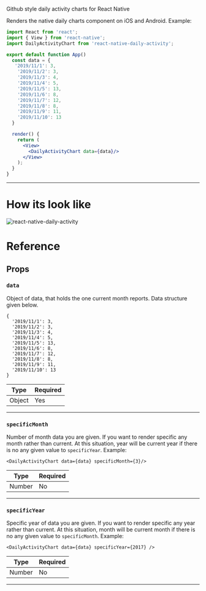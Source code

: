 
Github style daily activity charts for React Native

Renders the native daily charts component on iOS and Android. Example:

```jsx
import React from 'react';
import { View } from 'react-native';
import DailyActivityChart from 'react-native-daily-activity';

export default function App()
  const data = {
   '2019/11/1': 3,
    '2019/11/2': 3,
    '2019/11/3': 4,
    '2019/11/4': 5,
    '2019/11/5': 13,
    '2019/11/6': 8,
    '2019/11/7': 12,
    '2019/11/8': 8,
    '2019/11/9': 11,
    '2019/11/10': 13
  }

  render() {
    return (
      <View>
        <DailyActivityChart data={data}/>
      </View>
    );
  }
}

```

---
# How its look like
![react-native-daily-activity](https://i.ibb.co/hVH98HQ/demo.png)
# Reference

## Props


### `data`

Object of data, that holds the one current month reports. Data structure given below.
```
{
  '2019/11/1': 3,
  '2019/11/2': 3,
  '2019/11/3': 4,
  '2019/11/4': 5,
  '2019/11/5': 13,
  '2019/11/6': 8,
  '2019/11/7': 12,
  '2019/11/8': 8,
  '2019/11/9': 11,
  '2019/11/10': 13
}

```


| Type     | Required |
| -------- | -------- |
| Object | Yes       |

---


### `specificMonth`

Number of month data you are given. If you want to render specific any month rather than current.
At this situation, year will be current year if there is no any given value to `specificYear`.
Example:
```
<DailyActivityChart data={data} specificMonth={3}/>

```


| Type     | Required |
| -------- | -------- |
| Number | No       |

---

### `specificYear`

Specific year of data you are given. If you want to render specific any year rather than current.
At this situation, month will be current month if there is no any given value to `specificMonth`.
Example:
```
<DailyActivityChart data={data} specificYear={2017} />

```


| Type     | Required |
| -------- | -------- |
| Number | No       |

---